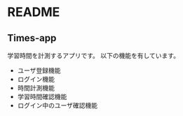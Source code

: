 # README

## Times-app
学習時間を計測するアプリです。
以下の機能を有しています。

* ユーザ登録機能
* ログイン機能
* 時間計測機能
* 学習時間確認機能
* ログイン中のユーザ確認機能
